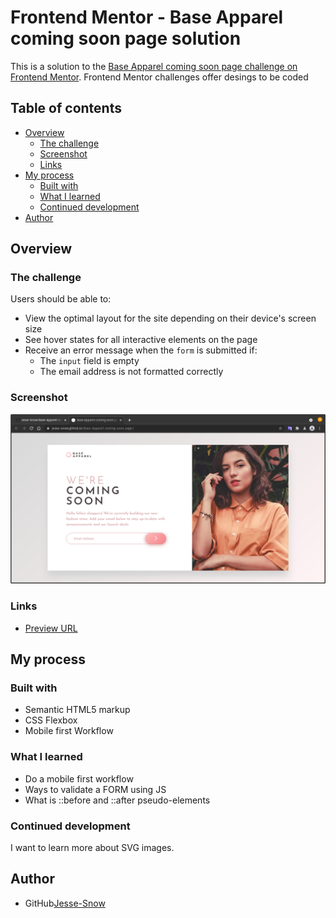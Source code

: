 # Frontend Mentor - Base Apparel coming soon page solution

This is a solution to the [Base Apparel coming soon page challenge on Frontend Mentor](https://www.frontendmentor.io/challenges/base-apparel-coming-soon-page-5d46b47f8db8a7063f9331a0). Frontend Mentor challenges offer desings to be coded

## Table of contents

- [Overview](#overview)
  - [The challenge](#the-challenge)
  - [Screenshot](#screenshot)
  - [Links](#links)
- [My process](#my-process)
  - [Built with](#built-with)
  - [What I learned](#what-i-learned)
  - [Continued development](#continued-development)
- [Author](#author)

## Overview

### The challenge

Users should be able to:

- View the optimal layout for the site depending on their device's screen size
- See hover states for all interactive elements on the page
- Receive an error message when the `form` is submitted if:
  - The `input` field is empty
  - The email address is not formatted correctly

### Screenshot

![](./screenshot.png)

### Links

- [Preview URL](https://jesse-snow.github.io/Base-Apparel-coming-soon-page/)
## My process

### Built with

- Semantic HTML5 markup
- CSS Flexbox
- Mobile first Workflow

### What I learned

- Do a mobile first workflow
- Ways to validate a FORM using JS
- What is ::before and ::after pseudo-elements

### Continued development

I want to learn more about SVG images.

## Author

- GitHub[Jesse-Snow](https://github.com/Jesse-Snow/)
